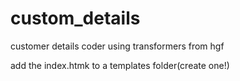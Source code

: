 # custom_details
customer details coder using transformers from hgf

add the index.htmk to a templates folder(create one!)
